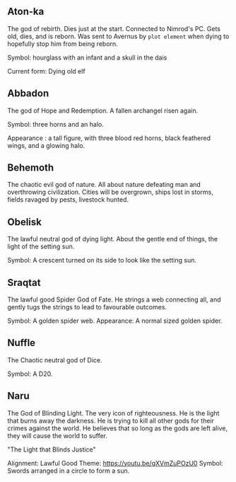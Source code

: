 ## Aton-ka

The god of rebirth. Dies just at the start. Connected to Nimrod's PC.
Gets old, dies, and is reborn. Was sent to Avernus by `plot element` when
dying to hopefully stop him from being reborn.

Symbol: hourglass with an infant and a skull in the dais

Current form: Dying old elf

## Abbadon

The god of Hope and Redemption. A fallen archangel risen again.

Symbol: three horns and an halo.

Appearance : a tall figure, with three blood red horns, black feathered wings, and a glowing halo.

## Behemoth

The chaotic evil god of nature. All about nature defeating man and overthrowing
civilization. Cities will be overgrown, ships lost in storms, fields ravaged
by pests, livestock hunted.

## Obelisk

The lawful neutral god of dying light. About the gentle end of things, the light
of the setting sun.

Symbol: A crescent turned on its side to look like the setting sun.

## Sraqtat

The lawful good Spider God of Fate. He strings a web connecting all, and gently 
tugs the strings to lead to favourable outcomes.

Symbol: A golden spider web.
Appearance: A normal sized golden spider.


## Nuffle

The Chaotic neutral god of Dice. 

Symbol: A D20.

## Naru

The God of Blinding Light. The very icon of righteousness. He is the light
that burns away the darkness. He is trying to kill all other gods for their
crimes against the world. He believes that so long as the gods are left alive,
they will cause the world to suffer. 

"The Light that Blinds Justice"

Alignment: Lawful Good
Theme: https://youtu.be/qXVmZuPOzU0
Symbol: Swords arranged in a circle to form a sun.
